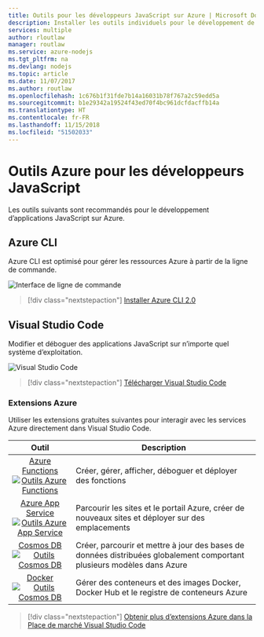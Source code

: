 ```yaml
---
title: Outils pour les développeurs JavaScript sur Azure | Microsoft Docs
description: Installer les outils individuels pour le développement de JavaScript sur Azure
services: multiple
author: rloutlaw
manager: routlaw
ms.service: azure-nodejs
ms.tgt_pltfrm: na
ms.devlang: nodejs
ms.topic: article
ms.date: 11/07/2017
ms.author: routlaw
ms.openlocfilehash: 1c676b1f31fde7b14a16031b78f767a2c59edd5a
ms.sourcegitcommit: b1e29342a19524f43ed70f4bc961dcfdacffb14a
ms.translationtype: HT
ms.contentlocale: fr-FR
ms.lasthandoff: 11/15/2018
ms.locfileid: "51502033"
---
```

# <a name="azure-tools-for-javascript-developers"></a>Outils Azure pour les développeurs JavaScript
Les outils suivants sont recommandés pour le développement d’applications JavaScript sur Azure.

## <a name="azure-cli"></a>Azure CLI
Azure CLI est optimisé pour gérer les ressources Azure à partir de la ligne de commande.

![Interface de ligne de commande](media/node-azure-tools/cli.png)
 
> [!div class="nextstepaction"]
> [Installer Azure CLI 2.0](https://docs.microsoft.com/cli/azure/install-az-cli2)

## <a name="visual-studio-code"></a>Visual Studio Code
Modifier et déboguer des applications JavaScript sur n’importe quel système d’exploitation.

![Visual Studio Code](media/node-azure-tools/vs-code.png)

> [!div class="nextstepaction"]
> [Télécharger Visual Studio Code](https://code.visualstudio.com)

### <a name="azure-extensions"></a>Extensions Azure
Utiliser les extensions gratuites suivantes pour interagir avec les services Azure directement dans Visual Studio Code.

| Outil | Description  |
|:---------:|---------|
| [Azure Functions](https://marketplace.visualstudio.com/items?itemName=ms-azuretools.vscode-azurefunctions) <br> [![Outils Azure Functions](media/node-azure-tools/icon-azure-functions.png)](https://marketplace.visualstudio.com/items?itemName=ms-azuretools.vscode-azurefunctions) | Créer, gérer, afficher, déboguer et déployer des fonctions|
| [Azure App Service](https://marketplace.visualstudio.com/items?itemName=ms-azuretools.vscode-azureappservice) <br> [![Outils Azure App Service](media/node-azure-tools/icon-azure-app-service.png)](https://marketplace.visualstudio.com/items?itemName=ms-azuretools.vscode-azureappservice) | Parcourir les sites et le portail Azure, créer de nouveaux sites et déployer sur des emplacements |
| [Cosmos DB ](https://marketplace.visualstudio.com/items?itemName=ms-azuretools.vscode-cosmosdb)  <br> [![Outils Cosmos DB](media/node-azure-tools/icon-cosmos-db.png)](https://marketplace.visualstudio.com/items?itemName=ms-azuretools.vscode-cosmosdb)| Créer, parcourir et mettre à jour des bases de données distribuées globalement comportant plusieurs modèles dans Azure |
| [Docker](https://marketplace.visualstudio.com/items?itemName=formulahendry.docker-explorer)   <br> [![Outils Cosmos DB](media/node-azure-tools/icon-docker.png)](https://marketplace.visualstudio.com/items?itemName=formulahendry.docker-explorer)| Gérer des conteneurs et des images Docker, Docker Hub et le registre de conteneurs Azure |

> [!div class="nextstepaction"]
> [Obtenir plus d’extensions Azure dans la Place de marché Visual Studio Code](https://marketplace.visualstudio.com/search?term=azure&target=VSCode&category=All%20categories&sortBy=Relevance)